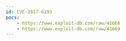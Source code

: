 ```yaml
---
id: CVE-2017-6193
pocs:
    - https://www.exploit-db.com/raw/41668
    - https://www.exploit-db.com/raw/41669
---
```

